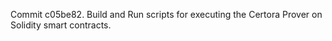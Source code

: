 Commit c05be82.                    Build and Run scripts for executing the Certora Prover on Solidity smart contracts.